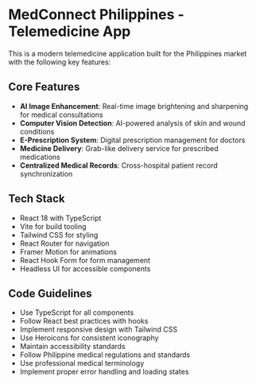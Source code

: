 <!-- Use this file to provide workspace-specific custom instructions to Copilot. For more details, visit https://code.visualstudio.com/docs/copilot/copilot-customization#_use-a-githubcopilotinstructionsmd-file -->

# MedConnect Philippines - Telemedicine App

This is a modern telemedicine application built for the Philippines market with the following key features:

## Core Features
- **AI Image Enhancement**: Real-time image brightening and sharpening for medical consultations
- **Computer Vision Detection**: AI-powered analysis of skin and wound conditions
- **E-Prescription System**: Digital prescription management for doctors
- **Medicine Delivery**: Grab-like delivery service for prescribed medications
- **Centralized Medical Records**: Cross-hospital patient record synchronization

## Tech Stack
- React 18 with TypeScript
- Vite for build tooling
- Tailwind CSS for styling
- React Router for navigation
- Framer Motion for animations
- React Hook Form for form management
- Headless UI for accessible components

## Code Guidelines
- Use TypeScript for all components
- Follow React best practices with hooks
- Implement responsive design with Tailwind CSS
- Use Heroicons for consistent iconography
- Maintain accessibility standards
- Follow Philippine medical regulations and standards
- Use professional medical terminology
- Implement proper error handling and loading states
